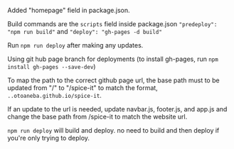 Added "homepage" field in package.json.

Build commands are the `scripts` field inside package.json
`"predeploy": "npm run build"` and `"deploy": "gh-pages -d build"`

Run `npm run deploy` after making any updates.

Using git hub page branch for deployments (to install gh-pages, run `npm install gh-pages --save-dev`)

To map the path to the correct github page url, the base path must to be updated from "/" to "/spice-it" to match the format, `..otoaneba.github.io/spice-it`. 

If an update to the url is needed, update navbar.js, footer.js, and app.js and change the base path from /spice-it to match the website url.

`npm run deploy` will build and deploy. no need to build and then deploy if you're only trying to deploy.

